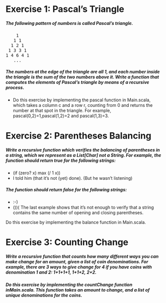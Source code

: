 # Exercise 1: Pascal’s Triangle
##### The following pattern of numbers is called Pascal’s triangle.
<pre>
    1
   1 1
  1 2 1
 1 3 3 1
1 4 6 4 1
   ... </pre>
##### The numbers at the edge of the triangle are all 1, and each number inside the triangle is the sum of the two numbers above it. Write a function that computes the elements of Pascal’s triangle by means of a recursive process.
- Do this exercise by implementing the pascal function in Main.scala, which takes a column c and a row r, counting from 0 and returns the number at that spot in the triangle. For example, pascal(0,2)=1,pascal(1,2)=2 and pascal(1,3)=3.

# Exercise 2: Parentheses Balancing

##### Write a recursive function which verifies the balancing of parentheses in a string, which we represent as a List[Char] not a String. For example, the function should return true for the following strings:

- (if (zero? x) max (/ 1 x))
- I told him (that it’s not (yet) done). (But he wasn’t listening)
##### The function should return false for the following strings:

- :-)
- ())(
The last example shows that it’s not enough to verify that a string contains the same number of opening and closing parentheses.

Do this exercise by implementing the balance function in Main.scala.

# Exercise 3: Counting Change

##### Write a recursive function that counts how many different ways you can make change for an amount, given a list of coin denominations. For example, there are 3 ways to give change for 4 if you have coins with denomination 1 and 2: 1+1+1+1, 1+1+2, 2+2.

##### Do this exercise by implementing the countChange function inMain.scala. This function takes an amount to change, and a list of unique denominations for the coins.
